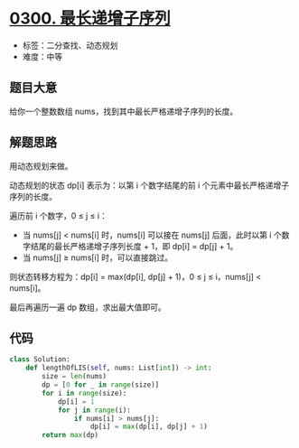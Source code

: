 # [0300. 最长递增子序列](https://leetcode-cn.com/problems/longest-increasing-subsequence/)

- 标签：二分查找、动态规划
- 难度：中等

## 题目大意

给你一个整数数组 nums，找到其中最长严格递增子序列的长度。

## 解题思路

用动态规划来做。

动态规划的状态 dp[i] 表示为：以第 i 个数字结尾的前 i 个元素中最长严格递增子序列的长度。

遍历前 i 个数字，0 ≤ j ≤ i：

- 当 nums[j] < nums[i] 时，nums[i] 可以接在 nums[j] 后面，此时以第 i 个数字结尾的最长严格递增子序列长度 + 1，即 dp[i] = dp[j] + 1。
- 当 nums[j] ≥ nums[i] 时，可以直接跳过。

则状态转移方程为：dp[i] = max(dp[i], dp[j] + 1)，0 ≤ j ≤ i，nums[j] < nums[i]。

最后再遍历一遍 dp 数组，求出最大值即可。

## 代码

```Python
class Solution:
    def lengthOfLIS(self, nums: List[int]) -> int:
        size = len(nums)
        dp = [0 for _ in range(size)]
        for i in range(size):
            dp[i] = 1
            for j in range(i):
                if nums[i] > nums[j]:
                    dp[i] = max(dp[i], dp[j] + 1)
        return max(dp)
```

